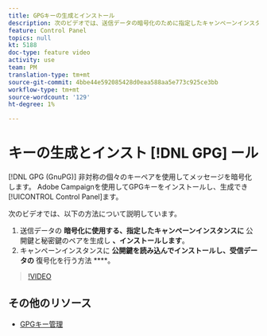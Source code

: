 ```yaml
---
title: GPGキーの生成とインストール
description: 次のビデオでは、送信データの暗号化のために指定したキャンペーンインスタンスに公開鍵と秘密鍵のペアを生成してインストールする方法と、受信データの復号化のためにキャンペーンインスタンスに公開鍵を読み込んでインストールする方法を説明します。
feature: Control Panel
topics: null
kt: 5188
doc-type: feature video
activity: use
team: PM
translation-type: tm+mt
source-git-commit: 4bbe44e592085428d0eaa588aa5e773c925ce3bb
workflow-type: tm+mt
source-wordcount: '129'
ht-degree: 1%

---
```



# キーの生成とインスト [!DNL GPG] ール

[!DNL GPG (GnuPG)] 非対称の個々のキーペアを使用してメッセージを暗号化します。 Adobe Campaignを使用してGPGキーをインストールし、生成でき [!UICONTROL Control Panel]ます。

次のビデオでは、以下の方法について説明しています。

1. 送信データの **暗号化に使用する、指定したキャンペーンインスタンスに** 公開鍵と秘密鍵のペアを生成し **、インストールします**。
2. キャンペーンインスタンスに **公開鍵を読み込んでインストールし、受信データの** 復号化を行う方法 ****。

>[!VIDEO](https://video.tv.adobe.com/v/34201?quality=12)

## その他のリソース

* [GPGキー管理](https://docs.adobe.com/content/help/en/control-panel/using/instances-settings/gpg-keys-management.html)